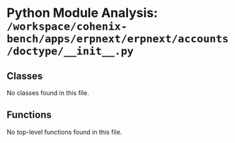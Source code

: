 # Python Module Analysis: `/workspace/cohenix-bench/apps/erpnext/erpnext/accounts/doctype/__init__.py`

## Classes

No classes found in this file.


## Functions

No top-level functions found in this file.
